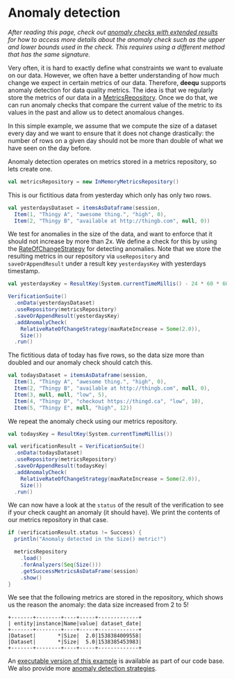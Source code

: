 # Anomaly detection

*After reading this page, check out [anomaly checks with extended results](https://github.com/awslabs/deequ/blob/master/src/main/scala/com/amazon/deequ/examples/anomaly_detection_with_extended_results_example.md) for how to access more details about the anomaly check such as the upper and lower bounds used in the check. This requires using a different method that has the same signature.*

Very often, it is hard to exactly define what constraints we want to evaluate on our data. However, we often have a better understanding of how much change we expect in certain metrics of our data. Therefore, **deequ** supports anomaly detection for data quality metrics. The idea is that we regularly store the metrics of our data in a [MetricsRepository](https://github.com/awslabs/deequ/blob/master/src/main/scala/com/amazon/deequ/examples/metrics_repository_example.md). Once we do that, we can run anomaly checks that compare the current value of the metric to its values in the past and allow us to detect anomalous changes.

In this simple example, we assume that we compute the size of a dataset every day and we want to ensure that it does not change drastically: the number of rows on a given day should not be more than double of what we have seen on the day before.

Anomaly detection operates on metrics stored in a metrics repository, so lets create one.
```scala
val metricsRepository = new InMemoryMetricsRepository()
```

This is our fictitious data from yesterday which only has only two rows.
```scala
val yesterdaysDataset = itemsAsDataframe(session,
  Item(1, "Thingy A", "awesome thing.", "high", 0),
  Item(2, "Thingy B", "available at http://thingb.com", null, 0))
```

We test for anomalies in the size of the data, and want to enforce that it should not increase by more than 2x. We define a check for this by using the [RateOfChangeStrategy](https://github.com/awslabs/deequ/blob/master/src/main/scala/com/amazon/deequ/anomalydetection/RateOfChangeStrategy.scala) for detecting anomalies. Note that we store the resulting metrics in our repository via `useRepository` and `saveOrAppendResult` under a result key `yesterdaysKey` with yesterdays timestamp.
```scala
val yesterdaysKey = ResultKey(System.currentTimeMillis() - 24 * 60 * 60 * 1000)

VerificationSuite()
  .onData(yesterdaysDataset)
  .useRepository(metricsRepository)
  .saveOrAppendResult(yesterdaysKey)
  .addAnomalyCheck(
    RelativeRateOfChangeStrategy(maxRateIncrease = Some(2.0)),
    Size())
  .run()
```

The fictitious data of today has five rows, so the data size more than doubled and our anomaly check should
catch this.
```scala
val todaysDataset = itemsAsDataframe(session,
  Item(1, "Thingy A", "awesome thing.", "high", 0),
  Item(2, "Thingy B", "available at http://thingb.com", null, 0),
  Item(3, null, null, "low", 5),
  Item(4, "Thingy D", "checkout https://thingd.ca", "low", 10),
  Item(5, "Thingy E", null, "high", 12))
```
We repeat the anomaly check using our metrics repository.
```scala
val todaysKey = ResultKey(System.currentTimeMillis())

val verificationResult = VerificationSuite()
  .onData(todaysDataset)
  .useRepository(metricsRepository)
  .saveOrAppendResult(todaysKey)
  .addAnomalyCheck(
    RelativeRateOfChangeStrategy(maxRateIncrease = Some(2.0)),
    Size())
  .run()
```

We can now have a look at the `status` of the result of the verification to see if your check caught an anomaly (it should have). We print the contents of our metrics repository in that case.
```scala
if (verificationResult.status != Success) {
  println("Anomaly detected in the Size() metric!")

  metricsRepository
    .load()
    .forAnalyzers(Seq(Size()))
    .getSuccessMetricsAsDataFrame(session)
    .show()
}
```

We see that the following metrics are stored in the repository, which shows us the reason the anomaly: the data size increased from 2 to 5!
```
+-------+--------+----+-----+-------------+
| entity|instance|Name|value| dataset_date|
+-------+--------+----+-----+-------------+
|Dataset|       *|Size|  2.0|1538384009558|
|Dataset|       *|Size|  5.0|1538385453983|
+-------+--------+----+-----+-------------+
```

An [executable version of this example](https://github.com/awslabs/deequ/blob/master/src/main/scala/com/amazon/deequ/examples/AnomalyDetectionExample.scala) is available as part of our code base. We also provide more [anomaly detection strategies](https://github.com/awslabs/deequ/tree/master/src/main/scala/com/amazon/deequ/anomalydetection).

